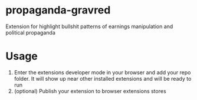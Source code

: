 # propaganda-gravred

Extension for highlight bullshit patterns of earnings manipulation and political propaganda

# Usage

1. Enter the extensions developer mode in your browser and add your repo folder. It will show up near other installed extensions and will be ready to run
2. (optional) Publish your extension to browser extensions stores